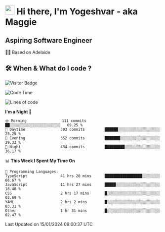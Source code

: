 <h1><img src="https://emojis.slackmojis.com/emojis/images/1531849430/4246/blob-sunglasses.gif?1531849430" width="30"/> Hi there, I'm Yogeshvar - aka Maggie</h1>

## Aspiring Software Engineer
🏂🏻  Based on Adelaide 

## 🛠 When & What do I code ?  

![Visitor Badge](https://visitor-badge.feriirawann.repl.co?username=yogeshvar&repo=yogeshvar&label=Visitors&style=plastic&color=%23457BFF&contentType=svg)

<!--START_SECTION:waka-->
![Code Time](http://img.shields.io/badge/Code%20Time-2%2C581%20hrs%2042%20mins-blue)

![Lines of code](https://img.shields.io/badge/From%20Hello%20World%20I%27ve%20Written-4.1%20million%20lines%20of%20code-blue)

**I'm a Night 🦉** 

```text
🌞 Morning                111 commits         ██░░░░░░░░░░░░░░░░░░░░░░░   09.25 % 
🌆 Daytime                303 commits         ██████░░░░░░░░░░░░░░░░░░░   25.25 % 
🌃 Evening                352 commits         ███████░░░░░░░░░░░░░░░░░░   29.33 % 
🌙 Night                  434 commits         █████████░░░░░░░░░░░░░░░░   36.17 % 
```


📊 **This Week I Spent My Time On** 

```text
💬 Programming Languages: 
TypeScript               41 hrs 20 mins      █████████████████░░░░░░░░   66.67 % 
JavaScript               11 hrs 27 mins      █████░░░░░░░░░░░░░░░░░░░░   18.48 % 
CSS                      2 hrs 17 mins       █░░░░░░░░░░░░░░░░░░░░░░░░   03.69 % 
YAML                     2 hrs 2 mins        █░░░░░░░░░░░░░░░░░░░░░░░░   03.31 % 
Other                    1 hr 31 mins        █░░░░░░░░░░░░░░░░░░░░░░░░   02.47 % 
```


 Last Updated on 15/01/2024 09:00:37 UTC
<!--END_SECTION:waka-->
